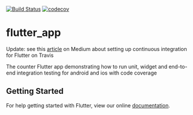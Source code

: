 [![Build Status](https://travis-ci.org/mmcc007/flutter_app.svg?branch=master)](https://travis-ci.org/mmcc007/flutter_app)
[![codecov](https://codecov.io/gh/mmcc007/flutter_app/branch/master/graph/badge.svg)](https://codecov.io/gh/mmcc007/flutter_app)


# flutter_app

Update: see this [article](https://medium.com/@nocnoc/flutter-unit-widget-and-integration-testing-with-ios-and-android-emulators-on-travis-ci-df17ed7c3be) on Medium about setting up continuous integration for Flutter on Travis

The counter Flutter app demonstrating how to run unit, widget and end-to-end integration testing 
for android and ios with code coverage

## Getting Started

For help getting started with Flutter, view our online
[documentation](https://flutter.io/).
